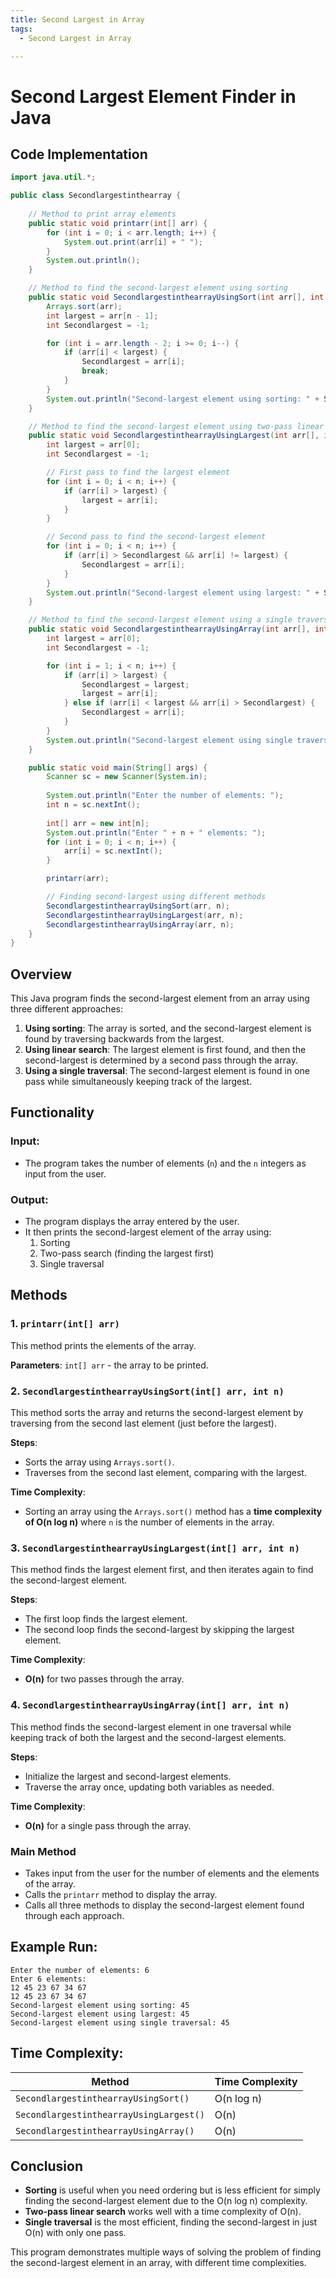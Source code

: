 ```yaml
---
title: Second Largest in Array  
tags:  
  - Second Largest in Array

---
```


# Second Largest Element Finder in Java


## Code Implementation

```java
import java.util.*;

public class Secondlargestinthearray {
    
    // Method to print array elements
    public static void printarr(int[] arr) {
        for (int i = 0; i < arr.length; i++) {
            System.out.print(arr[i] + " ");
        }
        System.out.println();
    }

    // Method to find the second-largest element using sorting
    public static void SecondlargestinthearrayUsingSort(int arr[], int n) {
        Arrays.sort(arr);
        int largest = arr[n - 1];
        int Secondlargest = -1;

        for (int i = arr.length - 2; i >= 0; i--) {
            if (arr[i] < largest) {
                Secondlargest = arr[i];
                break;
            }
        }
        System.out.println("Second-largest element using sorting: " + Secondlargest);
    }

    // Method to find the second-largest element using two-pass linear search
    public static void SecondlargestinthearrayUsingLargest(int arr[], int n) {
        int largest = arr[0];
        int Secondlargest = -1;

        // First pass to find the largest element
        for (int i = 0; i < n; i++) {
            if (arr[i] > largest) {
                largest = arr[i];
            }
        }

        // Second pass to find the second-largest element
        for (int i = 0; i < n; i++) {
            if (arr[i] > Secondlargest && arr[i] != largest) {
                Secondlargest = arr[i];
            }
        }
        System.out.println("Second-largest element using largest: " + Secondlargest);
    }

    // Method to find the second-largest element using a single traversal
    public static void SecondlargestinthearrayUsingArray(int arr[], int n) {
        int largest = arr[0];
        int Secondlargest = -1;

        for (int i = 1; i < n; i++) {
            if (arr[i] > largest) {
                Secondlargest = largest;
                largest = arr[i];
            } else if (arr[i] < largest && arr[i] > Secondlargest) {
                Secondlargest = arr[i];
            }
        }
        System.out.println("Second-largest element using single traversal: " + Secondlargest);
    }

    public static void main(String[] args) {
        Scanner sc = new Scanner(System.in);
        
        System.out.println("Enter the number of elements: ");
        int n = sc.nextInt();
        
        int[] arr = new int[n];
        System.out.println("Enter " + n + " elements: ");
        for (int i = 0; i < n; i++) {
            arr[i] = sc.nextInt();
        }

        printarr(arr);

        // Finding second-largest using different methods
        SecondlargestinthearrayUsingSort(arr, n);
        SecondlargestinthearrayUsingLargest(arr, n);
        SecondlargestinthearrayUsingArray(arr, n);
    }
}
```



## Overview

This Java program finds the second-largest element from an array using three different approaches:
1. **Using sorting**: The array is sorted, and the second-largest element is found by traversing backwards from the largest.
2. **Using linear search**: The largest element is first found, and then the second-largest is determined by a second pass through the array.
3. **Using a single traversal**: The second-largest element is found in one pass while simultaneously keeping track of the largest.

## Functionality

### Input:
- The program takes the number of elements (`n`) and the `n` integers as input from the user.

### Output:
- The program displays the array entered by the user.
- It then prints the second-largest element of the array using:
  1. Sorting
  2. Two-pass search (finding the largest first)
  3. Single traversal

## Methods

### 1. `printarr(int[] arr)`
This method prints the elements of the array.

**Parameters**: `int[] arr` - the array to be printed.

### 2. `SecondlargestinthearrayUsingSort(int[] arr, int n)`
This method sorts the array and returns the second-largest element by traversing from the second last element (just before the largest).

**Steps**:
- Sorts the array using `Arrays.sort()`.
- Traverses from the second last element, comparing with the largest.

**Time Complexity**: 
- Sorting an array using the `Arrays.sort()` method has a **time complexity of O(n log n)** where `n` is the number of elements in the array.

### 3. `SecondlargestinthearrayUsingLargest(int[] arr, int n)`
This method finds the largest element first, and then iterates again to find the second-largest element.

**Steps**:
- The first loop finds the largest element.
- The second loop finds the second-largest by skipping the largest element.

**Time Complexity**: 
- **O(n)** for two passes through the array.

### 4. `SecondlargestinthearrayUsingArray(int[] arr, int n)`
This method finds the second-largest element in one traversal while keeping track of both the largest and the second-largest elements.

**Steps**:
- Initialize the largest and second-largest elements.
- Traverse the array once, updating both variables as needed.

**Time Complexity**: 
- **O(n)** for a single pass through the array.

### Main Method
- Takes input from the user for the number of elements and the elements of the array.
- Calls the `printarr` method to display the array.
- Calls all three methods to display the second-largest element found through each approach.

## Example Run:

```
Enter the number of elements: 6
Enter 6 elements:
12 45 23 67 34 67
12 45 23 67 34 67
Second-largest element using sorting: 45
Second-largest element using largest: 45
Second-largest element using single traversal: 45
```

## Time Complexity:

| Method                                         | Time Complexity   |
|------------------------------------------------|-------------------|
| `SecondlargestinthearrayUsingSort()`            | O(n log n)        |
| `SecondlargestinthearrayUsingLargest()`         | O(n)              |
| `SecondlargestinthearrayUsingArray()`           | O(n)              |

## Conclusion
- **Sorting** is useful when you need ordering but is less efficient for simply finding the second-largest element due to the O(n log n) complexity.
- **Two-pass linear search** works well with a time complexity of O(n).
- **Single traversal** is the most efficient, finding the second-largest in just O(n) with only one pass.

This program demonstrates multiple ways of solving the problem of finding the second-largest element in an array, with different time complexities.

